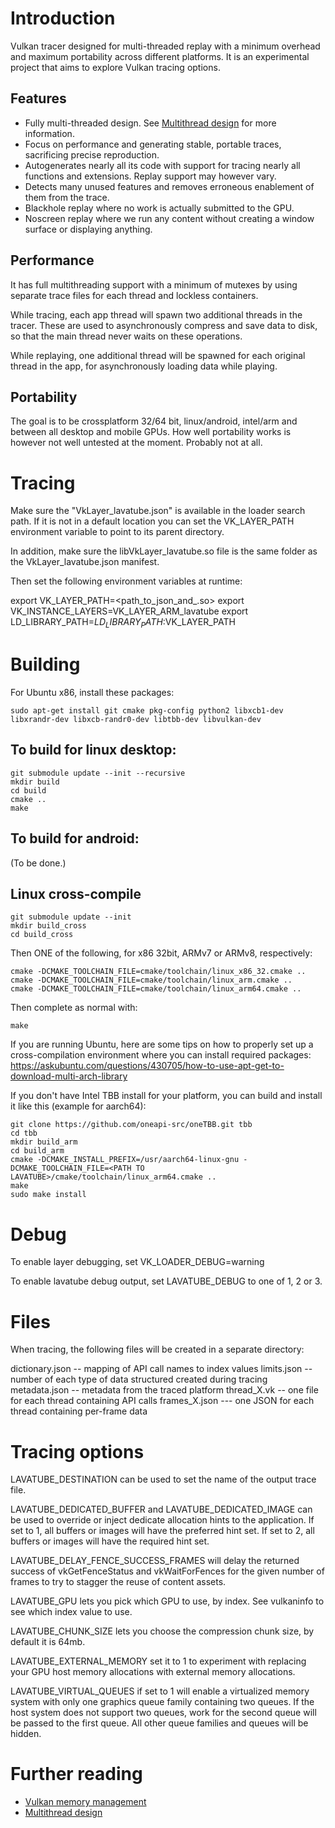 Introduction
============

Vulkan tracer designed for multi-threaded replay with a minimum overhead and maximum portability
across different platforms. It is an experimental project that aims to explore Vulkan tracing
options.

Features
--------

* Fully multi-threaded design. See [Multithread design](doc/Multithreading.md) for more information.
* Focus on performance and generating stable, portable traces, sacrificing precise reproduction.
* Autogenerates nearly all its code with support for tracing nearly all functions and extensions.
  Replay support may however vary.
* Detects many unused features and removes erroneous enablement of them from the trace.
* Blackhole replay where no work is actually submitted to the GPU.
* Noscreen replay where we run any content without creating a window surface or displaying anything.

Performance
-----------

It has full multithreading support with a minimum of mutexes by using separate trace files for each
thread and lockless containers.

While tracing, each app thread will spawn two additional threads in the tracer. These are used to
asynchronously compress and save data to disk, so that the main thread never waits on these
operations.

While replaying, one additional thread will be spawned for each original thread in the app, for
asynchronously loading data while playing.

Portability
-----------

The goal is to be crossplatform 32/64 bit, linux/android, intel/arm and between all desktop and
mobile GPUs. How well portability works is however not well untested at the moment. Probably not at
all.

Tracing
=======

Make sure the "VkLayer_lavatube.json" is available in the loader search path. If it is not in a
default location you can set the VK_LAYER_PATH environment variable to point to its parent directory.

In addition, make sure the libVkLayer_lavatube.so file is the same folder as the VkLayer_lavatube.json manifest.

Then set the following environment variables at runtime:

export VK_LAYER_PATH=<path_to_json_and_.so>
export VK_INSTANCE_LAYERS=VK_LAYER_ARM_lavatube
export LD_LIBRARY_PATH=$LD_LIBRARY_PATH:$VK_LAYER_PATH

Building
========

For Ubuntu x86, install these packages:

	sudo apt-get install git cmake pkg-config python2 libxcb1-dev libxrandr-dev libxcb-randr0-dev libtbb-dev libvulkan-dev

To build for linux desktop:
--------------------------

```
git submodule update --init --recursive
mkdir build
cd build
cmake ..
make
```

To build for android:
--------------------

(To be done.)

Linux cross-compile
-------------------

```
git submodule update --init
mkdir build_cross
cd build_cross
```

Then ONE of the following, for x86 32bit, ARMv7 or ARMv8, respectively:
```
cmake -DCMAKE_TOOLCHAIN_FILE=cmake/toolchain/linux_x86_32.cmake ..
cmake -DCMAKE_TOOLCHAIN_FILE=cmake/toolchain/linux_arm.cmake ..
cmake -DCMAKE_TOOLCHAIN_FILE=cmake/toolchain/linux_arm64.cmake ..
```

Then complete as normal with:
```
make
```

If you are running Ubuntu, here are some tips on how to properly set up
a cross-compilation environment where you can install required packages:
https://askubuntu.com/questions/430705/how-to-use-apt-get-to-download-multi-arch-library

If you don't have Intel TBB install for your platform, you can build and install it like
this (example for aarch64):

```
git clone https://github.com/oneapi-src/oneTBB.git tbb
cd tbb
mkdir build_arm
cd build_arm
cmake -DCMAKE_INSTALL_PREFIX=/usr/aarch64-linux-gnu -DCMAKE_TOOLCHAIN_FILE=<PATH TO LAVATUBE>/cmake/toolchain/linux_arm64.cmake ..
make
sudo make install
```

Debug
=====

To enable layer debugging, set VK_LOADER_DEBUG=warning

To enable lavatube debug output, set LAVATUBE_DEBUG to one of 1, 2 or 3.

Files
=====

When tracing, the following files will be created in a separate directory:

  dictionary.json -- mapping of API call names to index values
  limits.json -- number of each type of data structured created during tracing
  metadata.json -- metadata from the traced platform
  thread_X.vk -- one file for each thread containing API calls
  frames_X.json --- one JSON for each thread containing per-frame data

Tracing options
===============

LAVATUBE_DESTINATION can be used to set the name of the output trace file.

LAVATUBE_DEDICATED_BUFFER and LAVATUBE_DEDICATED_IMAGE can be used to override
or inject dedicate allocation hints to the application. If set to 1, all buffers
or images will have the preferred hint set. If set to 2, all buffers or images
will have the required hint set.

LAVATUBE_DELAY_FENCE_SUCCESS_FRAMES will delay the returned success of vkGetFenceStatus
and vkWaitForFences for the given number of frames to try to stagger the reuse of
content assets.

LAVATUBE_GPU lets you pick which GPU to use, by index. See vulkaninfo to see which
index value to use.

LAVATUBE_CHUNK_SIZE lets you choose the compression chunk size, by default it is 64mb.

LAVATUBE_EXTERNAL_MEMORY set it to 1 to experiment with replacing your GPU host memory
allocations with external memory allocations.

LAVATUBE_VIRTUAL_QUEUES if set to 1 will enable a virtualized memory system with only
one graphics queue family containing two queues. If the host system does not support
two queues, work for the second queue will be passed to the first queue. All other
queue families and queues will be hidden.


Further reading
===============

* [Vulkan memory management](doc/MemoryManagement.md)
* [Multithread design](doc/Multithreading.md)
